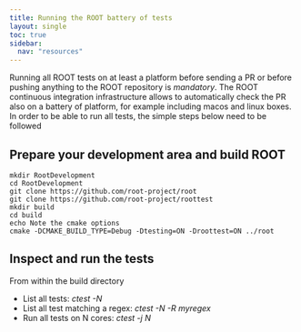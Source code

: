```yaml
---
title: Running the ROOT battery of tests
layout: single
toc: true
sidebar:
  nav: "resources"
---
```


Running all ROOT tests on at least a platform before sending a PR or before pushing anything to the ROOT repository is *mandatory*.
The ROOT continuous integration infrastructure allows to automatically check the PR also on a battery of platform, for example including macos and linux boxes.
In order to be able to run all tests, the simple steps below need to be followed

## Prepare your development area and build ROOT

```
mkdir RootDevelopment
cd RootDevelopment
git clone https://github.com/root-project/root
git clone https://github.com/root-project/roottest
mkdir build
cd build
echo Note the cmake options
cmake -DCMAKE_BUILD_TYPE=Debug -Dtesting=ON -Droottest=ON ../root
```

## Inspect and run the tests
From within the build directory

  - List all tests:  *ctest -N*
  - List all test matching a regex:  *ctest -N -R myregex*
  - Run all tests on N cores: *ctest -j N*